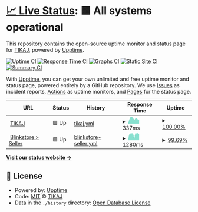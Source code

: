 # [📈 Live Status](https://tikajhq.github.io/upptime): <!--live status--> **🟩 All systems operational**

This repository contains the open-source uptime monitor and status page for [TIKAJ](https://www.tikaj.com/), powered by [Upptime](https://github.com/upptime/upptime).

[![Uptime CI](https://github.com/tikajhq/upptime/workflows/Uptime%20CI/badge.svg)](https://github.com/tikajhq/upptime/actions?query=workflow%3A%22Uptime+CI%22)
[![Response Time CI](https://github.com/tikajhq/upptime/workflows/Response%20Time%20CI/badge.svg)](https://github.com/tikajhq/upptime/actions?query=workflow%3A%22Response+Time+CI%22)
[![Graphs CI](https://github.com/tikajhq/upptime/workflows/Graphs%20CI/badge.svg)](https://github.com/tikajhq/upptime/actions?query=workflow%3A%22Graphs+CI%22)
[![Static Site CI](https://github.com/tikajhq/upptime/workflows/Static%20Site%20CI/badge.svg)](https://github.com/tikajhq/upptime/actions?query=workflow%3A%22Static+Site+CI%22)
[![Summary CI](https://github.com/tikajhq/upptime/workflows/Summary%20CI/badge.svg)](https://github.com/tikajhq/upptime/actions?query=workflow%3A%22Summary+CI%22)

With [Upptime](https://upptime.js.org), you can get your own unlimited and free uptime monitor and status page, powered entirely by a GitHub repository. We use [Issues](https://github.com/tikajhq/upptime/issues) as incident reports, [Actions](https://github.com/tikajhq/upptime/actions) as uptime monitors, and [Pages](https://tikajhq.github.io/upptime) for the status page.

<!--start: status pages-->
<!-- This summary is generated by Upptime (https://github.com/upptime/upptime) -->
<!-- Do not edit this manually, your changes will be overwritten -->
<!-- prettier-ignore -->
| URL | Status | History | Response Time | Uptime |
| --- | ------ | ------- | ------------- | ------ |
| <img alt="" src="https://favicons.githubusercontent.com/www.tikaj.com" height="13"> [TIKAJ](https://www.tikaj.com) | 🟩 Up | [tikaj.yml](https://github.com/tikajhq/upptime/commits/HEAD/history/tikaj.yml) | <details><summary><img alt="Response time graph" src="./graphs/tikaj/response-time-week.png" height="20"> 337ms</summary><br><a href="https://tikajhq.github.io/upptime/history/tikaj"><img alt="Response time 342" src="https://img.shields.io/endpoint?url=https%3A%2F%2Fraw.githubusercontent.com%2Ftikajhq%2Fupptime%2FHEAD%2Fapi%2Ftikaj%2Fresponse-time.json"></a><br><a href="https://tikajhq.github.io/upptime/history/tikaj"><img alt="24-hour response time 269" src="https://img.shields.io/endpoint?url=https%3A%2F%2Fraw.githubusercontent.com%2Ftikajhq%2Fupptime%2FHEAD%2Fapi%2Ftikaj%2Fresponse-time-day.json"></a><br><a href="https://tikajhq.github.io/upptime/history/tikaj"><img alt="7-day response time 337" src="https://img.shields.io/endpoint?url=https%3A%2F%2Fraw.githubusercontent.com%2Ftikajhq%2Fupptime%2FHEAD%2Fapi%2Ftikaj%2Fresponse-time-week.json"></a><br><a href="https://tikajhq.github.io/upptime/history/tikaj"><img alt="30-day response time 342" src="https://img.shields.io/endpoint?url=https%3A%2F%2Fraw.githubusercontent.com%2Ftikajhq%2Fupptime%2FHEAD%2Fapi%2Ftikaj%2Fresponse-time-month.json"></a><br><a href="https://tikajhq.github.io/upptime/history/tikaj"><img alt="1-year response time 342" src="https://img.shields.io/endpoint?url=https%3A%2F%2Fraw.githubusercontent.com%2Ftikajhq%2Fupptime%2FHEAD%2Fapi%2Ftikaj%2Fresponse-time-year.json"></a></details> | <details><summary><a href="https://tikajhq.github.io/upptime/history/tikaj">100.00%</a></summary><a href="https://tikajhq.github.io/upptime/history/tikaj"><img alt="All-time uptime 100.00%" src="https://img.shields.io/endpoint?url=https%3A%2F%2Fraw.githubusercontent.com%2Ftikajhq%2Fupptime%2FHEAD%2Fapi%2Ftikaj%2Fuptime.json"></a><br><a href="https://tikajhq.github.io/upptime/history/tikaj"><img alt="24-hour uptime 100.00%" src="https://img.shields.io/endpoint?url=https%3A%2F%2Fraw.githubusercontent.com%2Ftikajhq%2Fupptime%2FHEAD%2Fapi%2Ftikaj%2Fuptime-day.json"></a><br><a href="https://tikajhq.github.io/upptime/history/tikaj"><img alt="7-day uptime 100.00%" src="https://img.shields.io/endpoint?url=https%3A%2F%2Fraw.githubusercontent.com%2Ftikajhq%2Fupptime%2FHEAD%2Fapi%2Ftikaj%2Fuptime-week.json"></a><br><a href="https://tikajhq.github.io/upptime/history/tikaj"><img alt="30-day uptime 100.00%" src="https://img.shields.io/endpoint?url=https%3A%2F%2Fraw.githubusercontent.com%2Ftikajhq%2Fupptime%2FHEAD%2Fapi%2Ftikaj%2Fuptime-month.json"></a><br><a href="https://tikajhq.github.io/upptime/history/tikaj"><img alt="1-year uptime 100.00%" src="https://img.shields.io/endpoint?url=https%3A%2F%2Fraw.githubusercontent.com%2Ftikajhq%2Fupptime%2FHEAD%2Fapi%2Ftikaj%2Fuptime-year.json"></a></details>
| <img alt="" src="https://favicons.githubusercontent.com/seller.blinkstore.in" height="13"> [Blinkstore > Seller](https://seller.blinkstore.in) | 🟩 Up | [blinkstore-seller.yml](https://github.com/tikajhq/upptime/commits/HEAD/history/blinkstore-seller.yml) | <details><summary><img alt="Response time graph" src="./graphs/blinkstore-seller/response-time-week.png" height="20"> 1280ms</summary><br><a href="https://tikajhq.github.io/upptime/history/blinkstore-seller"><img alt="Response time 1265" src="https://img.shields.io/endpoint?url=https%3A%2F%2Fraw.githubusercontent.com%2Ftikajhq%2Fupptime%2FHEAD%2Fapi%2Fblinkstore-seller%2Fresponse-time.json"></a><br><a href="https://tikajhq.github.io/upptime/history/blinkstore-seller"><img alt="24-hour response time 1088" src="https://img.shields.io/endpoint?url=https%3A%2F%2Fraw.githubusercontent.com%2Ftikajhq%2Fupptime%2FHEAD%2Fapi%2Fblinkstore-seller%2Fresponse-time-day.json"></a><br><a href="https://tikajhq.github.io/upptime/history/blinkstore-seller"><img alt="7-day response time 1280" src="https://img.shields.io/endpoint?url=https%3A%2F%2Fraw.githubusercontent.com%2Ftikajhq%2Fupptime%2FHEAD%2Fapi%2Fblinkstore-seller%2Fresponse-time-week.json"></a><br><a href="https://tikajhq.github.io/upptime/history/blinkstore-seller"><img alt="30-day response time 1265" src="https://img.shields.io/endpoint?url=https%3A%2F%2Fraw.githubusercontent.com%2Ftikajhq%2Fupptime%2FHEAD%2Fapi%2Fblinkstore-seller%2Fresponse-time-month.json"></a><br><a href="https://tikajhq.github.io/upptime/history/blinkstore-seller"><img alt="1-year response time 1265" src="https://img.shields.io/endpoint?url=https%3A%2F%2Fraw.githubusercontent.com%2Ftikajhq%2Fupptime%2FHEAD%2Fapi%2Fblinkstore-seller%2Fresponse-time-year.json"></a></details> | <details><summary><a href="https://tikajhq.github.io/upptime/history/blinkstore-seller">99.69%</a></summary><a href="https://tikajhq.github.io/upptime/history/blinkstore-seller"><img alt="All-time uptime 99.39%" src="https://img.shields.io/endpoint?url=https%3A%2F%2Fraw.githubusercontent.com%2Ftikajhq%2Fupptime%2FHEAD%2Fapi%2Fblinkstore-seller%2Fuptime.json"></a><br><a href="https://tikajhq.github.io/upptime/history/blinkstore-seller"><img alt="24-hour uptime 100.00%" src="https://img.shields.io/endpoint?url=https%3A%2F%2Fraw.githubusercontent.com%2Ftikajhq%2Fupptime%2FHEAD%2Fapi%2Fblinkstore-seller%2Fuptime-day.json"></a><br><a href="https://tikajhq.github.io/upptime/history/blinkstore-seller"><img alt="7-day uptime 99.69%" src="https://img.shields.io/endpoint?url=https%3A%2F%2Fraw.githubusercontent.com%2Ftikajhq%2Fupptime%2FHEAD%2Fapi%2Fblinkstore-seller%2Fuptime-week.json"></a><br><a href="https://tikajhq.github.io/upptime/history/blinkstore-seller"><img alt="30-day uptime 99.39%" src="https://img.shields.io/endpoint?url=https%3A%2F%2Fraw.githubusercontent.com%2Ftikajhq%2Fupptime%2FHEAD%2Fapi%2Fblinkstore-seller%2Fuptime-month.json"></a><br><a href="https://tikajhq.github.io/upptime/history/blinkstore-seller"><img alt="1-year uptime 99.39%" src="https://img.shields.io/endpoint?url=https%3A%2F%2Fraw.githubusercontent.com%2Ftikajhq%2Fupptime%2FHEAD%2Fapi%2Fblinkstore-seller%2Fuptime-year.json"></a></details>

<!--end: status pages-->

[**Visit our status website →**](https://tikajhq.github.io/upptime)

## 📄 License

- Powered by: [Upptime](https://github.com/upptime/upptime)
- Code: [MIT](./LICENSE) © [TIKAJ](https://www.tikaj.com/)
- Data in the `./history` directory: [Open Database License](https://opendatacommons.org/licenses/odbl/1-0/)
